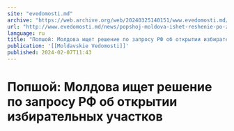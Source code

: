 ```yaml
---
site: "evedomosti.md"
archive: "https://web.archive.org/web/20240325140151/www.evedomosti.md/news/popshoj-moldova-ishet-reshenie-po-zaprosu-rf-ob-otkrytii-izb"
url: "http://www.evedomosti.md/news/popshoj-moldova-ishet-reshenie-po-zaprosu-rf-ob-otkrytii-izb"
language: ru
title: "Попшой: Молдова ищет решение по запросу РФ об открытии избирательных участков"
publication: '[[Moldavskie Vedomosti]]'
published: 2024-02-07T11:43
---
```


# Попшой: Молдова ищет решение по запросу РФ об открытии избирательных участков

